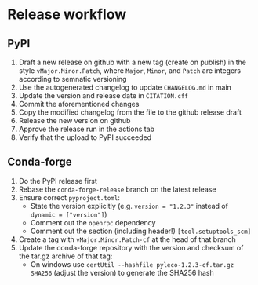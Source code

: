 # Release workflow

## PyPI

1. Draft a new release on github with a new tag (create on publish) in the style `vMajor.Minor.Patch`, where `Major`, `Minor`, and `Patch` are integers according to semnatic versioning
1. Use the autogenerated changelog to update `CHANGELOG.md` in main
1. Update the version and release date in `CITATION.cff`
1. Commit the aforementioned changes
1. Copy the modified changelog from the file to the github release draft
1. Release the new version on github
1. Approve the release run in the actions tab
1. Verify that the upload to PyPI succeeded


## Conda-forge

1. Do the PyPI release first
1. Rebase the `conda-forge-release` branch on the latest release
1. Ensure correct `pyproject.toml`:
   * State the version explicitly (e.g. `version = "1.2.3"` instead of `dynamic = ["version"]`) 
   * Comment out the `openrpc` dependency
   * Comment out the section (including header!) `[tool.setuptools_scm]`
1. Create a tag with `vMajor.Minor.Patch-cf` at the head of that branch
1. Update the conda-forge repository with the version and checksum of the tar.gz archive of that tag:
   * On windows use `certUtil --hashfile pyleco-1.2.3-cf.tar.gz SHA256` (adjust the version) to generate the SHA256 hash
